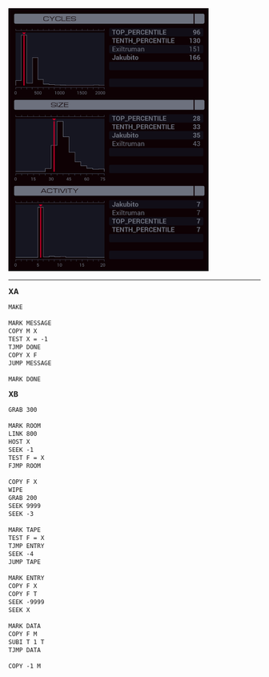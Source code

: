 <img src="histogram.png" width="400" />

---

**XA**

```
MAKE

MARK MESSAGE
COPY M X
TEST X = -1
TJMP DONE
COPY X F
JUMP MESSAGE

MARK DONE
```

**XB**

```
GRAB 300

MARK ROOM
LINK 800
HOST X
SEEK -1
TEST F = X
FJMP ROOM

COPY F X
WIPE
GRAB 200
SEEK 9999
SEEK -3

MARK TAPE
TEST F = X
TJMP ENTRY
SEEK -4
JUMP TAPE

MARK ENTRY
COPY F X
COPY F T
SEEK -9999
SEEK X

MARK DATA
COPY F M
SUBI T 1 T
TJMP DATA

COPY -1 M
```
